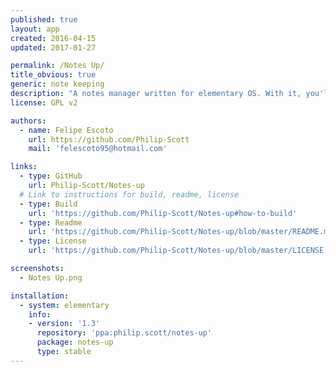 ```yaml
---
published: true
layout: app
created: 2016-04-15
updated: 2017-01-27

permalink: /Notes Up/
title_obvious: true
generic: note keeping
description: "A notes manager written for elementary OS. With it, you'll be able to write beautiful notes fast and easy using the markdown format."
license: GPL v2

authors:
  - name: Felipe Escoto
    url: https://github.com/Philip-Scott
    mail: 'felescoto95@hotmail.com'

links:
  - type: GitHub
    url: Philip-Scott/Notes-up
  # Link to instructions for build, readme, license
  - type: Build
    url: 'https://github.com/Philip-Scott/Notes-up#how-to-build'
  - type: Readme
    url: 'https://github.com/Philip-Scott/Notes-up/blob/master/README.md'
  - type: License
    url: 'https://github.com/Philip-Scott/Notes-up/blob/master/LICENSE'

screenshots:
  - Notes Up.png

installation:
  - system: elementary
    info:
    - version: '1.3'
      repository: 'ppa:philip.scott/notes-up'
      package: notes-up
      type: stable
---
```

